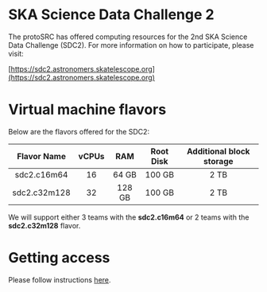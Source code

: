 # SKA Science Data Challenge 2

The protoSRC has offered computing resources for the 2nd SKA Science Data Challenge (SDC2).
For more information on how to participate, please visit:

[https://sdc2.astronomers.skatelescope.org](https://sdc2.astronomers.skatelescope.org)

# Virtual machine flavors

Below are the flavors offered for the SDC2:

| Flavor Name  | vCPUs | RAM    | Root Disk | Additional block storage |
|:------------:|:-----:|:------:|:---------:|:------------------------:|
| sdc2.c16m64  | 16    | 64 GB  | 100 GB | 2 TB |
| sdc2.c32m128 | 32    | 128 GB | 100 GB | 2 TB |

We will support either 3 teams with the **sdc2.c16m64**
or 2 teams with the **sdc2.c32m128** flavor.

# Getting access

Please follow instructions [here](access.md).
